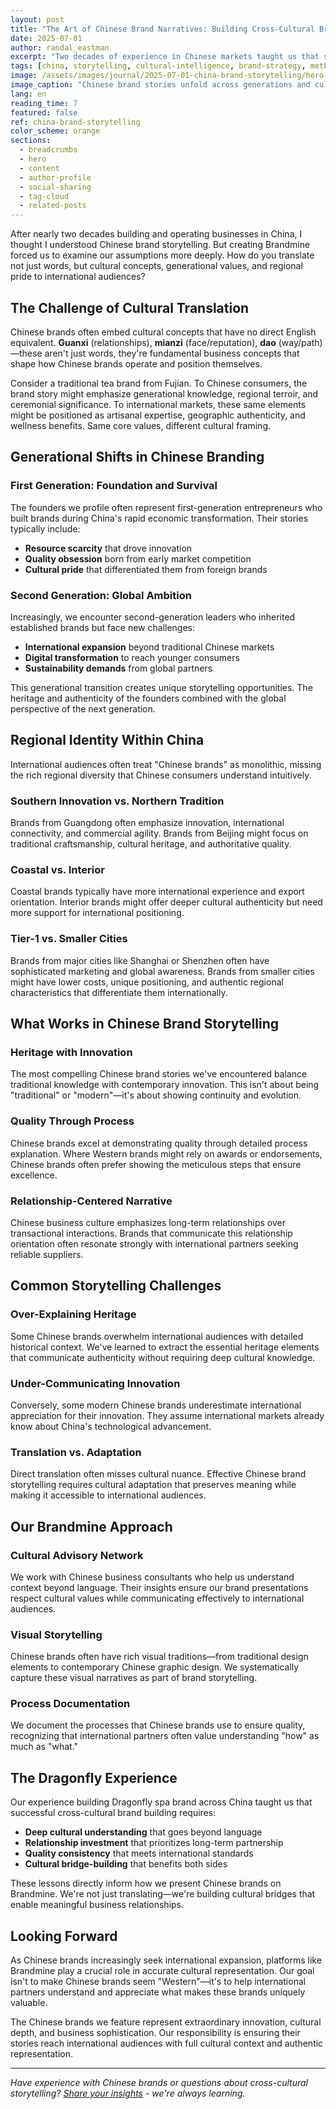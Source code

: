 ```yaml
---
layout: post
title: "The Art of Chinese Brand Narratives: Building Cross-Cultural Bridges"
date: 2025-07-01
author: randal_eastman
excerpt: "Two decades of experience in Chinese markets taught us that successful brand storytelling requires understanding not just language, but cultural values, generational differences, and regional nuances."
tags: [china, storytelling, cultural-intelligence, brand-strategy, methodology]
image: /assets/images/journal/2025-07-01-china-brand-storytelling/hero.jpg
image_caption: "Chinese brand stories unfold across generations and cultural traditions"
lang: en
reading_time: 7
featured: false
ref: china-brand-storytelling
color_scheme: orange
sections:
  - breadcrumbs
  - hero
  - content
  - author-profile
  - social-sharing
  - tag-cloud
  - related-posts
---
```


After nearly two decades building and operating businesses in China, I thought I understood Chinese brand storytelling. But creating Brandmine forced us to examine our assumptions more deeply. How do you translate not just words, but cultural concepts, generational values, and regional pride to international audiences?

## The Challenge of Cultural Translation

Chinese brands often embed cultural concepts that have no direct English equivalent. **Guanxi** (relationships), **mianzi** (face/reputation), **dao** (way/path)—these aren't just words, they're fundamental business concepts that shape how Chinese brands operate and position themselves.

Consider a traditional tea brand from Fujian. To Chinese consumers, the brand story might emphasize generational knowledge, regional terroir, and ceremonial significance. To international markets, these same elements might be positioned as artisanal expertise, geographic authenticity, and wellness benefits. Same core values, different cultural framing.

## Generational Shifts in Chinese Branding

### First Generation: Foundation and Survival

The founders we profile often represent first-generation entrepreneurs who built brands during China's rapid economic transformation. Their stories typically include:
- **Resource scarcity** that drove innovation
- **Quality obsession** born from early market competition
- **Cultural pride** that differentiated them from foreign brands

### Second Generation: Global Ambition

Increasingly, we encounter second-generation leaders who inherited established brands but face new challenges:
- **International expansion** beyond traditional Chinese markets
- **Digital transformation** to reach younger consumers
- **Sustainability demands** from global partners

This generational transition creates unique storytelling opportunities. The heritage and authenticity of the founders combined with the global perspective of the next generation.

## Regional Identity Within China

International audiences often treat "Chinese brands" as monolithic, missing the rich regional diversity that Chinese consumers understand intuitively.

### Southern Innovation vs. Northern Tradition

Brands from Guangdong often emphasize innovation, international connectivity, and commercial agility. Brands from Beijing might focus on traditional craftsmanship, cultural heritage, and authoritative quality.

### Coastal vs. Interior

Coastal brands typically have more international experience and export orientation. Interior brands might offer deeper cultural authenticity but need more support for international positioning.

### Tier-1 vs. Smaller Cities

Brands from major cities like Shanghai or Shenzhen often have sophisticated marketing and global awareness. Brands from smaller cities might have lower costs, unique positioning, and authentic regional characteristics that differentiate them internationally.

## What Works in Chinese Brand Storytelling

### Heritage with Innovation

The most compelling Chinese brand stories we've encountered balance traditional knowledge with contemporary innovation. This isn't about being "traditional" or "modern"—it's about showing continuity and evolution.

### Quality Through Process

Chinese brands excel at demonstrating quality through detailed process explanation. Where Western brands might rely on awards or endorsements, Chinese brands often prefer showing the meticulous steps that ensure excellence.

### Relationship-Centered Narrative

Chinese business culture emphasizes long-term relationships over transactional interactions. Brands that communicate this relationship orientation often resonate strongly with international partners seeking reliable suppliers.

## Common Storytelling Challenges

### Over-Explaining Heritage

Some Chinese brands overwhelm international audiences with detailed historical context. We've learned to extract the essential heritage elements that communicate authenticity without requiring deep cultural knowledge.

### Under-Communicating Innovation

Conversely, some modern Chinese brands underestimate international appreciation for their innovation. They assume international markets already know about China's technological advancement.

### Translation vs. Adaptation

Direct translation often misses cultural nuance. Effective Chinese brand storytelling requires cultural adaptation that preserves meaning while making it accessible to international audiences.

## Our Brandmine Approach

### Cultural Advisory Network

We work with Chinese business consultants who help us understand context beyond language. Their insights ensure our brand presentations respect cultural values while communicating effectively to international audiences.

### Visual Storytelling

Chinese brands often have rich visual traditions—from traditional design elements to contemporary Chinese graphic design. We systematically capture these visual narratives as part of brand storytelling.

### Process Documentation

We document the processes that Chinese brands use to ensure quality, recognizing that international partners often value understanding "how" as much as "what."

## The Dragonfly Experience

Our experience building Dragonfly spa brand across China taught us that successful cross-cultural brand building requires:
- **Deep cultural understanding** that goes beyond language
- **Relationship investment** that prioritizes long-term partnership
- **Quality consistency** that meets international standards
- **Cultural bridge-building** that benefits both sides

These lessons directly inform how we present Chinese brands on Brandmine. We're not just translating—we're building cultural bridges that enable meaningful business relationships.

## Looking Forward

As Chinese brands increasingly seek international expansion, platforms like Brandmine play a crucial role in accurate cultural representation. Our goal isn't to make Chinese brands seem "Western"—it's to help international partners understand and appreciate what makes these brands uniquely valuable.

The Chinese brands we feature represent extraordinary innovation, cultural depth, and business sophistication. Our responsibility is ensuring their stories reach international audiences with full cultural context and authentic representation.

---

*Have experience with Chinese brands or questions about cross-cultural storytelling? [Share your insights](/en/about/#contact) - we're always learning.*
